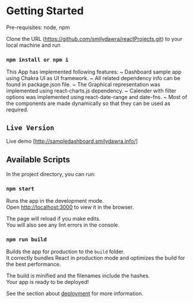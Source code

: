# Getting Started

Pre-requisites: node, npm

Clone the URL (https://github.com/smilydawra/reactProjects.git) to your local machine
and run 
### `npm install or npm i`

This App has implemented following features:
~ Dashboard sample app using Chakra UI as UI framework.
~ All related dependency info can be found in package.json file.
~ The Graphical representation was implemented using react-charts.js dependency.
~ Calender with filter options was implemented using react-date-range and date-fns.
~ Most of the components are made dynamically so that they can be used as required.

## `Live Version`
 Live demo [http://sampledashboard.smilydawra.info/]

## Available Scripts

In the project directory, you can run:

### `npm start`

Runs the app in the development mode.\
Open [http://localhost:3000](http://localhost:3000) to view it in the browser.

The page will reload if you make edits.\
You will also see any lint errors in the console.

### `npm run build`

Builds the app for production to the `build` folder.\
It correctly bundles React in production mode and optimizes the build for the best performance.

The build is minified and the filenames include the hashes.\
Your app is ready to be deployed!

See the section about [deployment](https://facebook.github.io/create-react-app/docs/deployment) for more information.

